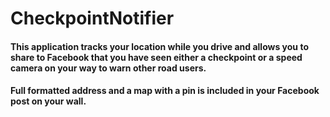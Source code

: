 # CheckpointNotifier

#### This application tracks your location while you drive and allows you to share to Facebook that you have seen either a checkpoint or a speed camera on your way to warn other road users.
#### Full formatted address and a map with a pin is included in your Facebook post on your wall.
